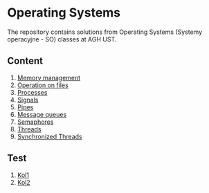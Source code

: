 # Operating Systems 

The repository contains solutions from Operating Systems
(Systemy operacyjne - SO) classes at AGH UST.

## Content

1. [Memory management](https://github.com/zawislakm/Operating_Systems_AGH_UST/tree/master/cw01)
2. [Operation on files](https://github.com/zawislakm/Operating_Systems_AGH_UST/tree/master/cw02)
3. [Processes](https://github.com/zawislakm/Operating_Systems_AGH_UST/tree/master/cw03)
4. [Signals](https://github.com/zawislakm/Operating_Systems_AGH_UST/tree/master/cw04)
5. [Pipes](https://github.com/zawislakm/Operating_Systems_AGH_UST/tree/master/cw05)
6. [Message queues](https://github.com/zawislakm/Operating_Systems_AGH_UST/tree/master/cw06)
7. [Semaphores](https://github.com/zawislakm/Operating_Systems_AGH_UST/tree/master/cw07)
8. [Threads](https://github.com/zawislakm/Operating_Systems_AGH_UST/tree/master/cw08)
9. [Synchronized Threads](https://github.com/zawislakm/Operating_Systems_AGH_UST/tree/master/cw09)


## Test
1. [Kol1](https://github.com/zawislakm/Operating_Systems_AGH_UST/tree/master/kol1)
2. [Kol2](https://github.com/zawislakm/Operating_Systems_AGH_UST/tree/master/kol2)
